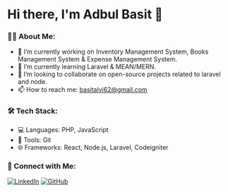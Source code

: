 # Hi there, I'm Adbul Basit 👋

### 👨‍💻 About Me:
- 🔭 I’m currently working on Inventory Management System, Books Management System & Expense Management System.
- 🌱 I’m currently learning Laravel & MEAN/MERN.
- 👯 I’m looking to collaborate on open-source projects related to laravel and node.
- 📫 How to reach me: basitalvi62@gmail.com

### 🛠 Tech Stack:
- 💻 Languages: PHP, JavaScript
- 🧰 Tools: Git
- 🌐 Frameworks: React, Node.js, Laravel, Codeigniter

### 🔗 Connect with Me:
[![LinkedIn](https://img.shields.io/badge/-LinkedIn-blue?style=flat-square&logo=linkedin)](https://www.linkedin.com/in/basit-alvi-028706162)
[![GitHub](https://img.shields.io/badge/-GitHub-black?style=flat-square&logo=github)](https://github.com/basitalvi62)
